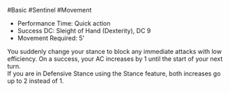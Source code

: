 #Basic #Sentinel #Movement 
 
- Performance Time: Quick action
- Success DC: Sleight of Hand (Dexterity), DC 9
- Movement Required: 5'
 
You suddenly change your stance to block any immediate attacks with low efficiency. On a success, your AC increases by 1 until the start of your next turn.  
If you are in Defensive Stance using the Stance feature, both increases go up to 2 instead of 1.